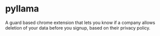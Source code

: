 # pyllama
A guard based chrome extension that lets you know if a company allows deletion of your data before you signup, based on their privacy policy.
